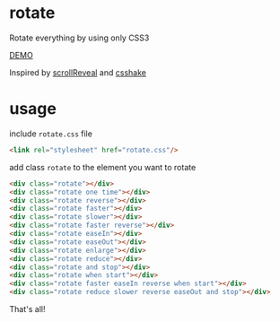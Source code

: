 rotate
======

Rotate everything by using only CSS3

[DEMO](http://huei90.github.io/rotate/)

Inspired by [scrollReveal](https://github.com/julianlloyd/scrollReveal.js) and [csshake](https://github.com/elrumordelaluz/csshake)

usage
====

include `rotate.css` file

```html
<link rel="stylesheet" href="rotate.css"/>
```


add class `rotate` to the element you want to rotate
```html
<div class="rotate"></div>
<div class="rotate one time"></div>
<div class="rotate reverse"></div>
<div class="rotate faster"></div>
<div class="rotate slower"></div>
<div class="rotate faster reverse"></div>
<div class="rotate easeIn"></div>
<div class="rotate easeOut"></div>
<div class="rotate enlarge"></div>
<div class="rotate reduce"></div>
<div class="rotate and stop"></div>
<div class="rotate when start"></div>
<div class="rotate faster easeIn reverse when start"></div>
<div class="rotate reduce slower reverse easeOut and stop"></div>
```

That's all!
